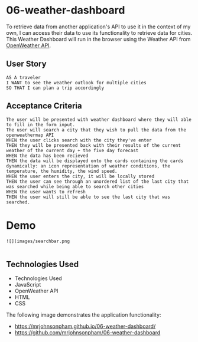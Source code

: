 # 06-weather-dashboard
To retrieve data from another application's API to use it in the context of my own, I can access their data to use its functionality to retrieve data for cities. 
This Weather Dashboard will run in the browser using the Weather API from [OpenWeather API](https://openweathermap.org/api).

## User Story
```
AS A traveler
I WANT to see the weather outlook for multiple cities
SO THAT I can plan a trip accordingly
```
## Acceptance Criteria
```
The user will be presented with weather dashboard where they will able to fill in the form input. 
The user will search a city that they wish to pull the data from the openweathermap API
WHEN the user clicks search with the city they've enter 
THEN they will be presented back with their results of the current weather of the current day + the five day forecast
WHEN the data has been recieved 
THEN the data will be displayed onto the cards containing the cards dynamically: an icon representation of weather conditions, the temperature, the humidity, the wind speed. 
WHEN the user enters the city, it will be locally stored 
THEN the user can see through an unordered list of the last city that was searched while being able to search other cities 
WHEN the user wants to refresh 
THEN the user will still be able to see the last city that was searched.

```
# Demo
```
![](images/searchbar.png


```
## Technologies Used
 - Technologies Used
 - JavaScript
 - OpenWeather API
 - HTML
 - CSS


The following image demonstrates the application functionality:
* https://mrjohnsonpham.github.io/06-weather-dashboard/
* https://github.com/mrjohnsonpham/06-weather-dashboard
